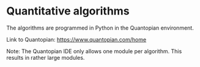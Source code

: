 # Quantitative algorithms
The algorithms are programmed in Python in the Quantopian environment.

Link to Quantopian: https://www.quantopian.com/home

Note: The Quantopian IDE only allows one module per algorithm. This results in rather large modules.
